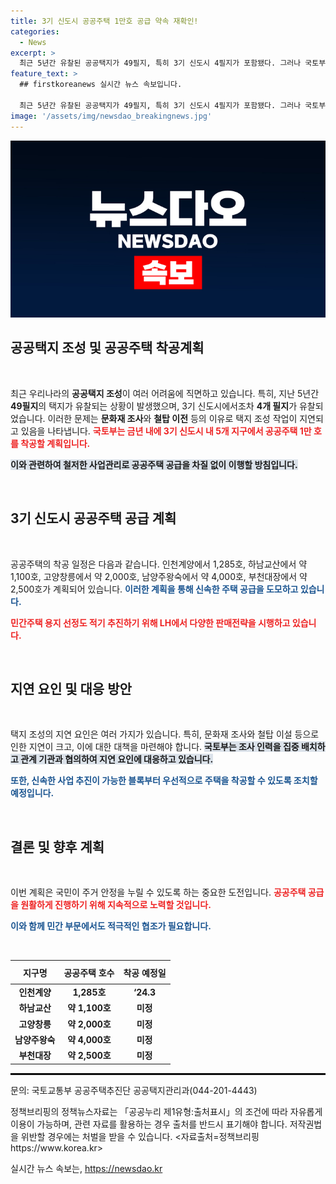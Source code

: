 ```yaml
---
title: 3기 신도시 공공주택 1만호 공급 약속 재확인!
categories:
  - News
excerpt: >
  최근 5년간 유찰된 공공택지가 49필지, 특히 3기 신도시 4필지가 포함됐다. 그러나 국토부는 올해 1만호 주택 착공 예정이라며, 신속한 공급을 위해 다양한 판매전략을 강화하겠다고 밝혔다. 클릭해서 자세히 알아보세요!
feature_text: >
  ## firstkoreanews 실시간 뉴스 속보입니다.

  최근 5년간 유찰된 공공택지가 49필지, 특히 3기 신도시 4필지가 포함됐다. 그러나 국토부는 올해 1만호 주택 착공 예정이라며, 신속한 공급을 위해 다양한 판매전략을 강화하겠다고 밝혔다. 클릭해서 자세히 알아보세요!
image: '/assets/img/newsdao_breakingnews.jpg'
---
```


<p><img src="/assets/img/newsdao_breakingnews.jpg" alt="firstkoreanews 속보" /></p>

<h2 data-ke-size="size26">공공택지 조성 및 공공주택 착공계획</h2>

<p data-ke-size="size16">&nbsp;</p>

<p>최근 우리나라의 <strong>공공택지 조성</strong>이 여러 어려움에 직면하고 있습니다. 특히, 지난 5년간 <strong>49필지</strong>의 택지가 유찰되는 상황이 발생했으며, 3기 신도시에서조차 <strong>4개 필지</strong>가 유찰되었습니다. 이러한 문제는 <strong>문화재 조사</strong>와 <strong>철탑 이전</strong> 등의 이유로 택지 조성 작업이 지연되고 있음을 나타냅니다. <b><span style="color: #ee2323;">국토부는 금년 내에 3기 신도시 내 5개 지구에서 공공주택 1만 호를 착공할 계획입니다.</span></b> </p>

<p><b><span style="background-color: #21538527;">이와 관련하여 철저한 사업관리로 공공주택 공급을 차질 없이 이행할 방침입니다.</span></b> </p>

<p data-ke-size="size16">&nbsp;</p>

<h2 data-ke-size="size26">3기 신도시 공공주택 공급 계획</h2>

<p data-ke-size="size16">&nbsp;</p>

<p>공공주택의 착공 일정은 다음과 같습니다. 인천계양에서 1,285호, 하남교산에서 약 1,100호, 고양창릉에서 약 2,000호, 남양주왕숙에서 약 4,000호, 부천대장에서 약 2,500호가 계획되어 있습니다. <b><span style="color: #1a5490;">이러한 계획을 통해 신속한 주택 공급을 도모하고 있습니다.</span></b> </p>

<p><b><span style="color: #ee2323;">민간주택 용지 선정도 적기 추진하기 위해 LH에서 다양한 판매전략을 시행하고 있습니다.</span></b> </p>

<p data-ke-size="size16">&nbsp;</p>

<h2 data-ke-size="size26">지연 요인 및 대응 방안</h2>

<p data-ke-size="size16">&nbsp;</p>

<p>택지 조성의 지연 요인은 여러 가지가 있습니다. 특히, 문화재 조사와 철탑 이설 등으로 인한 지연이 크고, 이에 대한 대책을 마련해야 합니다. <b><span style="background-color: #21538527;">국토부는 조사 인력을 집중 배치하고 관계 기관과 협의하여 지연 요인에 대응하고 있습니다.</span></b> </p>

<p><b><span style="color: #1a5490;">또한, 신속한 사업 추진이 가능한 블록부터 우선적으로 주택을 착공할 수 있도록 조치할 예정입니다.</span></b> </p>

<p data-ke-size="size16">&nbsp;</p>

<h2 data-ke-size="size26">결론 및 향후 계획</h2>

<p data-ke-size="size16">&nbsp;</p>

<p>이번 계획은 국민이 주거 안정을 누릴 수 있도록 하는 중요한 도전입니다. <b><span style="color: #ee2323;">공공주택 공급을 원활하게 진행하기 위해 지속적으로 노력할 것입니다.</span></b> </p>

<p><b><span style="color: #1a5490;">이와 함께 민간 부문에서도 적극적인 협조가 필요합니다.</span></b> </p>

<p data-ke-size="size16">&nbsp;</p>

<table style="width: 100%; border-collapse: collapse;">
    <thead>
        <tr>
            <th style="text-align: center; height: 30px;"><b>지구명</b></th>
            <th style="text-align: center; height: 30px;"><b>공공주택 호수</b></th>
            <th style="text-align: center; height: 30px;"><b>착공 예정일</b></th>
        </tr>
    </thead>
    <tbody>
        <tr>
            <td style="text-align: center; height: 17px;"><b>인천계양</b></td>
            <td style="text-align: center; height: 17px;"><b>1,285호</b></td>
            <td style="text-align: center; height: 17px;"><b>‘24.3</b></td>
        </tr>
        <tr>
            <td style="text-align: center; height: 17px;"><b>하남교산</b></td>
            <td style="text-align: center; height: 17px;"><b>약 1,100호</b></td>
            <td style="text-align: center; height: 17px;"><b>미정</b></td>
        </tr>
        <tr>
            <td style="text-align: center; height: 17px;"><b>고양창릉</b></td>
            <td style="text-align: center; height: 17px;"><b>약 2,000호</b></td>
            <td style="text-align: center; height: 17px;"><b>미정</b></td>
        </tr>
        <tr>
            <td style="text-align: center; height: 17px;"><b>남양주왕숙</b></td>
            <td style="text-align: center; height: 17px;"><b>약 4,000호</b></td>
            <td style="text-align: center; height: 17px;"><b>미정</b></td>
        </tr>
        <tr>
            <td style="text-align: center; height: 17px;"><b>부천대장</b></td>
            <td style="text-align: center; height: 17px;"><b>약 2,500호</b></td>
            <td style="text-align: center; height: 17px;"><b>미정</b></td>
        </tr>
    </tbody>
</table>

<hr style="border: 1px solid black;">

<p data-ke-size="size16">문의: 국토교통부 공공주택추진단 공공택지관리과(044-201-4443)</p>

<p data-ke-size="size16">정책브리핑의 정책뉴스자료는 「공공누리 제1유형:출처표시」의 조건에 따라 자유롭게 이용이 가능하며, 관련 자료를 활용하는 경우 출처를 반드시 표기해야 합니다. 저작권법을 위반할 경우에는 처벌을 받을 수 있습니다. <자료출처=정책브리핑 https://www.korea.kr></p>
실시간 뉴스 속보는, <a href="https://newsdao.kr" rel="dofollow">https://newsdao.kr</a>



